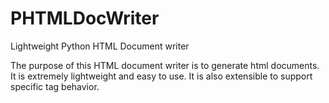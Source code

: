 # PHTMLDocWriter
Lightweight Python HTML Document writer

The purpose of this HTML document writer is to generate html documents. It is extremely lightweight and easy to use. It is also extensible to support specific tag behavior.
